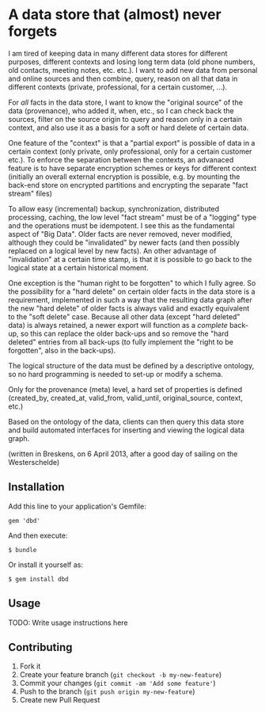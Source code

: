# A data store that (almost) never forgets

I am tired of keeping data in many different data stores for different purposes, different contexts and losing long term data (old phone numbers, old contacts, meeting notes, etc. etc.). I want to add new data from personal and online sources and then combine, query, reason on all that data in different contexts (private, professional, for a certain customer, ...).

For _all_ facts in the data store, I want to know the "original source" of the data (provenance), who added it, when, etc., so I can check back the sources, filter on the source origin to query and reason only in a certain context, and also use it as a basis for a soft or hard delete of certain data.

One feature of the "context" is that a "partial export" is possible of data in a certain context (only private, only professional, only for a certain customer etc.). To enforce the separation between the contexts, an advanaced feature is to have separate encryption schemes or keys for different context (initially an overall external encryption is possible, e.g. by mounting the back-end store on encrypted partitions and encrypting the separate "fact stream" files)

To allow easy (incremental) backup, synchronization, distributed processing, caching, the low level "fact stream" must be of a "logging" type and the operations must be idempotent. I see this as the fundamental aspect of "Big Data". Older facts are never removed, never modified, although they could be "invalidated" by newer facts (and then possibly replaced on a logical level by new facts). An other advantage of "invalidation" at a certain time stamp, is that it is possible to go back to the logical state at a certain historical moment.

One exception is the "human right to be forgotten" to which I fully agree. So the possibility for a "hard delete" on certain older facts in the data store is a requirement, implemented in such a way that the resulting data graph after the new "hard delete" of older facts is always valid and exactly equivalent to the "soft delete" case. Because all other data (except "hard deleted" data) is always retained, a newer export will function as a _complete_ back-up, so this can replace the older back-ups and so remove the "hard deleted" entries from all back-ups (to fully implement the "right to be forgotten", also in the back-ups).

The logical structure of the data must be defined by a descriptive ontology, so no hard programming is needed to set-up or modify a schema.

Only for the provenance (meta) level, a hard set of properties is defined (created_by, created_at, valid_from, valid_until, original_source, context, etc.)

Based on the ontology of the data, clients can then query this data store and build automated interfaces for inserting and viewing the logical data graph.

(written in Breskens, on 6 April 2013, after a good day of sailing on the Westerschelde)

## Installation

Add this line to your application's Gemfile:

    gem 'dbd'

And then execute:

    $ bundle

Or install it yourself as:

    $ gem install dbd

## Usage

TODO: Write usage instructions here

## Contributing

1. Fork it
2. Create your feature branch (`git checkout -b my-new-feature`)
3. Commit your changes (`git commit -am 'Add some feature'`)
4. Push to the branch (`git push origin my-new-feature`)
5. Create new Pull Request
